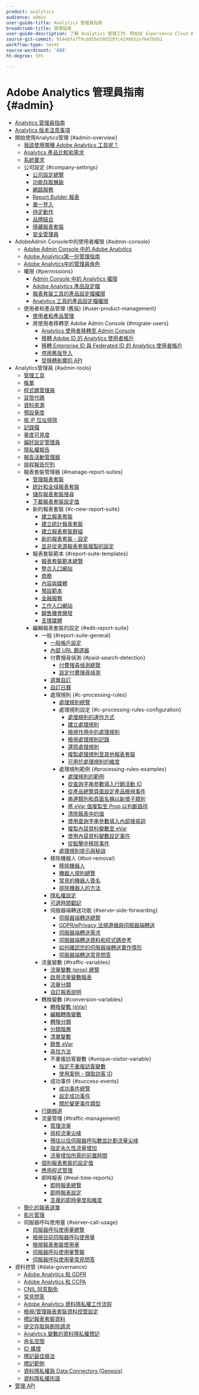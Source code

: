 ```yaml
---
product: analytics
audience: admin
user-guide-title: Analytics 管理員指南
breadcrumb-title: 管理指南
user-guide-description: 了解 Analytics 管理工作，例如在 Experience Cloud Admin Console 中管理使用者和產品、設定報表套裝等。
source-git-commit: 914ebfa7f9cdd55e5d03297c429d652a76430db1
workflow-type: tm+mt
source-wordcount: '680'
ht-degree: 95%

---
```



# Adobe Analytics 管理員指南 {#admin}

+ [Analytics 管理員指南](home.md)
+ [Analytics 版本注意事項](https://experienceleague.adobe.com/docs/analytics/release-notes/latest.html?lang=zh-Hant)
+ 開始使用Analytics管理 {#admin-overview}
   + [我該使用哪種 Adobe Analytics 工具呢？](get-started/which-analytics-tool.md)
   + [Analytics 產品比較和需求](get-started/analytics-product-comparison.md)
   + [系統要求](get-started/sys-reqs.md)
   + 公司設定 {#company-settings}
      + [公司設定總覽](get-started/company/c-company-settings.md)
      + [功能存取層級](get-started/company/feature-access-levels.md)
      + [網路服務](get-started/company/web-services-admin.md)
      + [Report Builder 報表](get-started/company/report-builder-reports-admin.md)
      + [單一登入](get-started/company/single-signon-admin.md)
      + [待定動作](get-started/company/pending-actions-admin.md)
      + [品牌結合](get-started/company/co-branding-admin.md)
      + [隱藏報表套裝](get-started/company/c-hide-report-suites.md)
      + [安全管理員](get-started/company/security-manager.md)
+ AdobeAdmin Console中的使用者權限 {#admin-console}
   + [Adobe Admin Console 中的 Adobe Analytics](admin-console/home.md)
   + [Adobe Analytics第一份管理指南](admin-console/first-admin-guide.md)
   + [Adobe Analytics中的管理員角色](admin-console/admin-roles-in-analytics.md)
   + 權限 {#permissions}
      + [Admin Console 中的 Analytics 權限](admin-console/permissions/summary-tables.md)
      + [Adobe Analytics 產品設定檔](admin-console/permissions/product-profile.md)
      + [報表套裝工具的產品設定檔權限](admin-console/permissions/report-suite-tools.md)
      + [Analytics 工具的產品設定檔權限](admin-console/permissions/analytics-tools.md)
   + 使用者和產品管理 (舊版) {#user-product-management}
      + [使用者和產品管理](admin-console/user-management2/user-management.md)
      + 將使用者移轉至 Adobe Admin Console {#migrate-users}
         + [Analytics 使用者移轉至 Admin Console](admin-console/user-management2/user-migration/c-migration-tool.md)
         + [移轉 Adobe ID 的 Analytics 使用者帳戶](admin-console/user-management2/user-migration/t-migrate-users.md)
         + [移轉 Enterprise ID 與 Federated ID 的 Analytics 使用者帳戶](admin-console/user-management2/user-migration/migrate-enterprise.md)
         + [停用舊版登入](admin-console/user-management2/user-migration/t-disable-legacy-login.md)
         + [受移轉影響的 API](admin-console/user-management2/user-migration/developer.md)
+ Analytics管理員 {#admin-tools}
   + [管理工具](admin/c-admin-tools.md)
   + [帳單](admin/billing-admin.md)
   + [程式碼管理員](admin/code-manager-admin.md)
   + [貨幣代碼](admin/currency.md)
   + [資料來源](admin/data-sources.md)
   + [預設量度](admin/default-metrics.md)
   + [依 IP 位址排除](admin/exclude-ip.md)
   + [記錄檔](admin/logs.md)
   + [量度可見度](admin/metric-visibility.md)
   + [偏好設定管理員](admin/preferences-manager.md)
   + [隱私權報告](admin/privacy-reporting.md)
   + [報告活動管理器](admin/reporting-activity.md)
   + [排程報告佇列](admin/scheduled-reports-admin.md)
   + 報表套裝管理器 {#manage-report-suites}
      + [管理報表套裝](admin/c-manage-report-suites/report-suites-admin.md)
      + [統計和全域報表套裝](admin/c-manage-report-suites/rollup-report-suite.md)
      + [儲存報表套裝搜尋](admin/c-manage-report-suites/t-report-suite-saved-search.md)
      + [下載報表套裝設定值](admin/c-manage-report-suites/t-download-rs-settings.md)
      + 新的報表套裝 {#c-new-report-suite}
         + [建立報表套裝](admin/c-manage-report-suites/c-new-report-suite/t-create-a-report-suite.md)
         + [建立統計報表套裝](admin/c-manage-report-suites/c-new-report-suite/t-rollups.md)
         + [建立報表套裝群組](admin/c-manage-report-suites/c-new-report-suite/t-create-rs-group.md)
         + [新的報表套裝 - 設定](admin/c-manage-report-suites/c-new-report-suite/new-report-suite.md)
         + [並非從來源報表套裝複製的設定](admin/c-manage-report-suites/c-new-report-suite/settings-not-copied-from-rs.md)
      + 報表套裝範本 {#report-suite-templates}
         + [報表套裝範本總覽](admin/c-manage-report-suites/c-report-suite-templates/report-suite-templates.md)
         + [整合入口網站](admin/c-manage-report-suites/c-report-suite-templates/aggregator-portal.md)
         + [商務](admin/c-manage-report-suites/c-report-suite-templates/commerce-admin.md)
         + [內容與媒體](admin/c-manage-report-suites/c-report-suite-templates/content-media.md)
         + [預設範本](admin/c-manage-report-suites/c-report-suite-templates/default-rs-template.md)
         + [金融服務](admin/c-manage-report-suites/c-report-suite-templates/financial-services.md)
         + [工作入口網站](admin/c-manage-report-suites/c-report-suite-templates/job-portal.md)
         + [銷售機會開發](admin/c-manage-report-suites/c-report-suite-templates/lead-generation.md)
         + [支援媒體](admin/c-manage-report-suites/c-report-suite-templates/support-media.md)
      + 編輯報表套裝的設定 {#edit-report-suite}
         + 一般 {#report-suite-general}
            + [一般帳戶設定](admin/c-manage-report-suites/c-edit-report-suites/general/general-acct-settings-admin.md)
            + [內部 URL 篩選器](admin/c-manage-report-suites/c-edit-report-suites/general/internal-url-filter-admin.md)
            + 付費搜尋偵測 {#paid-search-detection}
               + [付費搜尋偵測總覽](admin/c-manage-report-suites/c-edit-report-suites/general/paid-search-detection/paid-search-detection.md)
               + [設定付費搜尋偵測](admin/c-manage-report-suites/c-edit-report-suites/general/paid-search-detection/t-paid-search-detection.md)
            + [選單自訂](admin/c-manage-report-suites/c-edit-report-suites/general/customize-menus.md)
            + [自訂日曆](admin/c-manage-report-suites/c-edit-report-suites/general/custom-calendar.md)
            + 處理規則 {#c-processing-rules}
               + [處理規則總覽](admin/c-manage-report-suites/c-edit-report-suites/general/c-processing-rules/processing-rules.md)
               + 處理規則設定 {#c-processing-rules-configuration}
                  + [處理規則的運作方式](admin/c-manage-report-suites/c-edit-report-suites/general/c-processing-rules/c-processing-rules-configuration/processing-rules-about.md)
                  + [建立處理規則](admin/c-manage-report-suites/c-edit-report-suites/general/c-processing-rules/c-processing-rules-configuration/t-processing-rules.md)
                  + [檢視作用中的處理規則](admin/c-manage-report-suites/c-edit-report-suites/general/c-processing-rules/c-processing-rules-configuration/t-processing-rules-view.md)
                  + [檢視處理規則記錄](admin/c-manage-report-suites/c-edit-report-suites/general/c-processing-rules/c-processing-rules-configuration/t-processing-rule-view-history.md)
                  + [還原處理規則](admin/c-manage-report-suites/c-edit-report-suites/general/c-processing-rules/c-processing-rules-configuration/t-processing-rules-restore.md)
                  + [複製處理規則至其他報表套裝](admin/c-manage-report-suites/c-edit-report-suites/general/c-processing-rules/c-processing-rules-configuration/t-processing-rules-copy-to-rs.md)
                  + [可用於處理規則的維度](admin/c-manage-report-suites/c-edit-report-suites/general/c-processing-rules/processing-rule-dimensions.md)
               + 處理規則範例 {#processing-rules-examples}
                  + [處理規則的範例](admin/c-manage-report-suites/c-edit-report-suites/general/c-processing-rules/processing-rules-examples/processing-rules-examples.md)
                  + [從查詢字串參數填入行銷活動 ID](admin/c-manage-report-suites/c-edit-report-suites/general/c-processing-rules/processing-rules-examples/processing-rules-populate-campaign-id.md)
                  + [從產品總覽頁面設定產品檢視事件](admin/c-manage-report-suites/c-edit-report-suites/general/c-processing-rules/processing-rules-examples/setting-the-product-view-event.md)
                  + [串連類別和頁面名稱以新增子類別](admin/c-manage-report-suites/c-edit-report-suites/general/c-processing-rules/processing-rules-examples/subcategory-concatenating.md)
                  + [將 eVar 值複製至 Prop 以判斷路徑](admin/c-manage-report-suites/c-edit-report-suites/general/c-processing-rules/processing-rules-examples/processing-rules-determining-path.md)
                  + [清除報表中的值](admin/c-manage-report-suites/c-edit-report-suites/general/c-processing-rules/processing-rules-examples/clean-up-values-in-a-report.md)
                  + [使用查詢字串參數填入內部搜尋詞](admin/c-manage-report-suites/c-edit-report-suites/general/c-processing-rules/processing-rules-examples/processing-rules-populating-internal-search.md)
                  + [複製內容資料變數至 eVar](admin/c-manage-report-suites/c-edit-report-suites/general/c-processing-rules/processing-rules-examples/processing-rules-copy-context-data.md)
                  + [使用內容資料變數設定事件](admin/c-manage-report-suites/c-edit-report-suites/general/c-processing-rules/processing-rules-examples/processing-rules-copy-context-data-event.md)
                  + [從點擊中移除事件](admin/c-manage-report-suites/c-edit-report-suites/general/c-processing-rules/processing-rules-examples/processing-rules-remove-event.md)
               + [處理規則提示與秘訣](admin/c-manage-report-suites/c-edit-report-suites/general/c-processing-rules/processing-rules-tips.md)
            + 移除機器人 {#bot-removal}
               + [移除機器人](admin/c-manage-report-suites/c-edit-report-suites/general/bot-removal/bot-removal.md)
               + [機器人規則總覽](admin/c-manage-report-suites/c-edit-report-suites/general/bot-removal/bot-rules.md)
               + [常見的機器人簽名](admin/c-manage-report-suites/c-edit-report-suites/general/bot-removal/bot-signatures.md)
               + [排除機器人的方法](admin/c-manage-report-suites/c-edit-report-suites/general/bot-removal/bot-exclusion-methods.md)
            + [隱私權設定](admin/c-manage-report-suites/c-edit-report-suites/general/privacy-settings.md)
            + [可選時間戳記](admin/c-manage-report-suites/c-edit-report-suites/general/timestamp-optional.md)
            + 伺服器端轉送功能 {#server-side-forwarding}
               + [伺服器端轉送總覽](admin/c-manage-report-suites/c-edit-report-suites/general/c-server-side-forwarding/ssf.md)
               + [GDPR/ePrivacy 法規遵循與伺服器端轉送](admin/c-manage-report-suites/c-edit-report-suites/general/c-server-side-forwarding/ssf-gdpr.md)
               + [伺服器端轉送需求](admin/c-manage-report-suites/c-edit-report-suites/general/c-server-side-forwarding/ssf-requirements.md)
               + [伺服器端轉送資料和程式碼參考](admin/c-manage-report-suites/c-edit-report-suites/general/c-server-side-forwarding/ssf-reference.md)
               + [如何確認您的伺服器端轉送實作情形](admin/c-manage-report-suites/c-edit-report-suites/general/c-server-side-forwarding/ssf-verify.md)
               + [伺服器端轉送常見問答](admin/c-manage-report-suites/c-edit-report-suites/general/c-server-side-forwarding/ssf-faq.md)
         + 流量變數 {#traffic-variables}
            + [流量變數 (prop) 總覽](admin/c-manage-report-suites/c-edit-report-suites/c-traffic-variables/traffic-var.md)
            + [啟用流量變數報表](admin/c-manage-report-suites/c-edit-report-suites/c-traffic-variables/t-traffic-variable.md)
            + [流量分類](admin/c-manage-report-suites/c-edit-report-suites/c-traffic-variables/traffic-classifications.md)
            + [自訂報表說明](admin/c-manage-report-suites/c-edit-report-suites/c-traffic-variables/custom-desc-admin.md)
         + 轉換變數 {#conversion-variables}
            + [轉換變數 (eVar)](admin/c-manage-report-suites/c-edit-report-suites/conversion-var-admin/conversion-var-admin.md)
            + [編輯轉換變數](admin/c-manage-report-suites/c-edit-report-suites/conversion-var-admin/t-conversion-variables-admin.md)
            + [轉換分類](admin/c-manage-report-suites/c-edit-report-suites/conversion-var-admin/conversion-classifications.md)
            + [分類階層](admin/c-manage-report-suites/c-edit-report-suites/conversion-var-admin/classification-hierarchies.md)
            + [清單變數](admin/c-manage-report-suites/c-edit-report-suites/conversion-var-admin/list-var-admin.md)
            + [銷售 eVar](admin/c-manage-report-suites/c-edit-report-suites/conversion-var-admin/merchandising-evars.md)
            + [尋找方法](admin/c-manage-report-suites/c-edit-report-suites/conversion-var-admin/finding-methods.md)
            + 不重複訪客變數 {#unique-visitor-variable}
               + [指定不重複訪客變數](admin/c-manage-report-suites/c-edit-report-suites/conversion-var-admin/unique-visitor-variable-admin/t-unique-visitor-variable.md)
               + [使用案例 - 擷取訪客 ID](admin/c-manage-report-suites/c-edit-report-suites/conversion-var-admin/unique-visitor-variable-admin/extract-visitorids-usecase.md)
            + 成功事件 {#success-events}
               + [成功事件總覽](admin/c-manage-report-suites/c-edit-report-suites/conversion-var-admin/c-success-events/success-event.md)
               + [設定成功事件](admin/c-manage-report-suites/c-edit-report-suites/conversion-var-admin/c-success-events/t-success-events.md)
               + [關於變更事件類型](admin/c-manage-report-suites/c-edit-report-suites/conversion-var-admin/c-success-events/event-type.md)
         + [行銷頻道](admin/c-manage-report-suites/c-edit-report-suites/marketing-channels-admin.md)
         + 流量管理 {#traffic-management}
            + [管理流量](admin/c-manage-report-suites/c-edit-report-suites/c-traffic-management/traffic-management.md)
            + [排程流量尖峰](admin/c-manage-report-suites/c-edit-report-suites/c-traffic-management/t-traffic-schedule-spike.md)
            + [預估以往伺服器呼叫數並計劃流量尖峰](admin/c-manage-report-suites/c-edit-report-suites/c-traffic-management/traffic-spike-estimate-past-server-calls.md)
            + [指定永久性流量增加](admin/c-manage-report-suites/c-edit-report-suites/c-traffic-management/t-traffic-permanent.md)
            + [流量增加所需的前置時間](admin/c-manage-report-suites/c-edit-report-suites/c-traffic-management/traffic-lead-time.md)
         + [個別報表套裝的設定值](admin/c-manage-report-suites/c-edit-report-suites/individual-rs-settings.md)
         + [應用程式管理](admin/c-manage-report-suites/c-edit-report-suites/mobile-management.md)
         + 即時報表 {#real-time-reports}
            + [即時報表總覽](admin/c-manage-report-suites/c-edit-report-suites/realtime/realtime.md)
            + [即時報表設定](admin/c-manage-report-suites/c-edit-report-suites/realtime/t-realtime-admin.md)
            + [支援的即時量度和維度](admin/c-manage-report-suites/c-edit-report-suites/realtime/realtime-metrics.md)
   + [簡化的報表選單](admin/t-simplified-menu.md)
   + [影片管理](admin/video-management.md)
   + 伺服器呼叫使用量 {#server-call-usage}
      + [伺服器呼叫使用量總覽](admin/c-server-call-usage/overage-overview.md)
      + [檢視目前伺服器呼叫使用量](admin/c-server-call-usage/server-call-usage-dashboard.md)
      + [檢視報表套裝使用量](admin/c-server-call-usage/report-suite-usage.md)
      + [伺服器呼叫使用量警報](admin/c-server-call-usage/scu-alerts.md)
      + [伺服器呼叫使用量常見問答](admin/c-server-call-usage/overage-faq.md)
+ 資料控管 {#data-governance}
   + [Adobe Analytics 和 GDPR](c-data-governance/an-gdpr-overview.md)
   + [Adobe Analytics 和 CCPA](c-data-governance/an-ccpa-overview.md)
   + [CNIL 同意豁免](c-data-governance/cnil-consent-exemption.md)
   + [常見問答](c-data-governance/gdpr-faq.md)
   + [Adobe Analytics 資料隱私權工作流程](c-data-governance/an-gdpr-workflow.md)
   + [檢視/管理報表套裝資料控管設定](c-data-governance/gdpr-view-settings.md)
   + [標記報表套裝資料](c-data-governance/gdpr-setup-reportsuite.md)
   + [提交存取與刪除請求](c-data-governance/gdpr-submit-access-delete.md)
   + [Analytics 變數的資料隱私權標記](c-data-governance/gdpr-labels.md)
   + [命名空間](c-data-governance/gdpr-namespaces.md)
   + [ID 擴增](c-data-governance/gdpr-id-expansion.md)
   + [標記最佳做法](c-data-governance/gdpr-analytics-ids.md)
   + [標記範例](c-data-governance/gdpr-labeling-example.md)
   + [資料隱私權與 Data Connectors (Genesis)](c-data-governance/data-connectors-gdpr.md)
   + [資料隱私權術語](c-data-governance/gdpr-terminology.md)
+ [管理 API](c-admin-api/c-admin-api.md)
